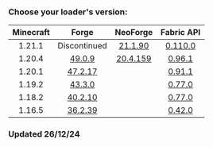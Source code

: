 ### Choose your loader's version:

| Minecraft | Forge                                                 | NeoForge                                                   | Fabric API                                                            |
| :-------: | :---------------------------------------------------: | :--------------------------------------------------------: | :-------------------------------------------------------------------: |
| 1.21.1    | Discontinued                                          | [21.1.90](https://ladylexxie.github.io/neoforge/1.21.1/)   | [0.110.0](https://maven.fabricmc.net/docs/fabric-api-0.110.0+1.21.1/) |
| 1.20.4    | [49.0.9](https://ladylexxie.github.io/forge/1.20.4/)  | [20.4.159](https://ladylexxie.github.io/neoforge/1.20.4/)  | [0.96.1](https://maven.fabricmc.net/docs/fabric-api-0.96.1+1.20.4/)   |
| 1.20.1    | [47.2.17](https://ladylexxie.github.io/forge/1.20.1/) |                                                            | [0.91.1](https://maven.fabricmc.net/docs/fabric-api-0.91.1+1.20.1/)   |
| 1.19.2    | [43.3.0](https://ladylexxie.github.io/forge/1.19.2/)  |                                                            | [0.77.0](https://maven.fabricmc.net/docs/fabric-api-0.77.0+1.19.2/)   |
| 1.18.2    | [40.2.10](https://ladylexxie.github.io/forge/1.18.2/) |                                                            | [0.77.0](https://maven.fabricmc.net/docs/fabric-api-0.77.0+1.18.2/)   |
| 1.16.5    | [36.2.39](https://ladylexxie.github.io/forge/1.16.5/) |                                                            | [0.42.0](https://maven.fabricmc.net/docs/fabric-api-0.42.0+1.16/)     |

### Updated 26/12/24
